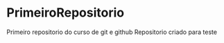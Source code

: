 # PrimeiroRepositorio
 Primeiro repositorio do curso de git e github
 Repositorio criado para teste
